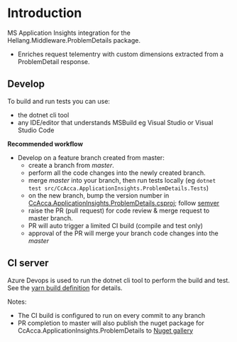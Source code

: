 # Introduction 

MS Application Insights integration for the Hellang.Middleware.ProblemDetails package.

* Enriches request telementry with custom dimensions extracted from a ProblemDetail response.

## Develop

To build and run tests you can use:
* the dotnet cli tool
* any IDE/editor that understands MSBuild eg Visual Studio or Visual Studio Code

**Recommended workflow**

* Develop on a feature branch created from master:
    * create a branch from *master*.
    * perform all the code changes into the newly created branch.
    * merge *master* into your branch, then run tests locally (eg `dotnet test src/CcAcca.ApplicationInsights.ProblemDetails.Tests`)
    * on the new branch, bump the version number in 
      [CcAcca.ApplicationInsights.ProblemDetails.csproj](src/CcAcca.ApplicationInsights.ProblemDetails/CcAcca.ApplicationInsights.ProblemDetails.csproj); follow 
      [semver](https://semver.org/)
    * raise the PR (pull request) for code review & merge request to master branch.
    * PR will auto trigger a limited CI build (compile and test only)
    * approval of the PR will merge your branch code changes into the *master*

## CI server

Azure Devops is used to run the dotnet cli tool to perform the build and test. See the [yarn build definition](.azure-pipelines.yml) for details.

Notes:
* The CI build is configured to run on every commit to any branch
* PR completion to master will also publish the nuget package for CcAcca.ApplicationInsights.ProblemDetails to [Nuget gallery](https://www.nuget.org/)